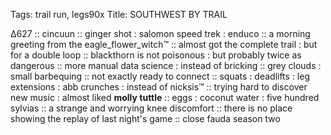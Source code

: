 Tags: trail run, legs90x
Title: SOUTHWEST BY TRAIL
  
∆627 :: cincuun :: ginger shot : salomon speed trek : enduco :: a morning greeting from the eagle_flower_witch™ :: almost got the complete trail : but for a double loop :: blackthorn is not poisonous : but probably twice as dangerous :: more manual data science : instead of bricking :: grey clouds : small barbequing :: not exactly ready to connect :: squats : deadlifts : leg extensions : abb crunches : instead of nicksis™ :: trying hard to discover new music : almost liked **molly tuttle** :: eggs : coconut water : five hundred sylvias :: a strange and worrying knee discomfort :: there is no place showing the replay of last night's game :: close fauda season two